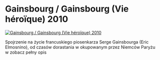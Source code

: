 Gainsbourg / Gainsbourg (Vie héroïque) 2010 
=============
[![Gainsbourg / Gainsbourg (Vie héroïque) 2010 ](http://vidos.pl/images/player.gif)](http://vidos.pl/gainsbourg-gainsbourg-vie-hroque-2010)

 Spojrzenie na życie francuskiego piosenkarza Serge Gainsbourga (Eric Elmosnino), od czasów dorastania w okupowanym przez Niemców Paryżu w zobacz pełny opis
